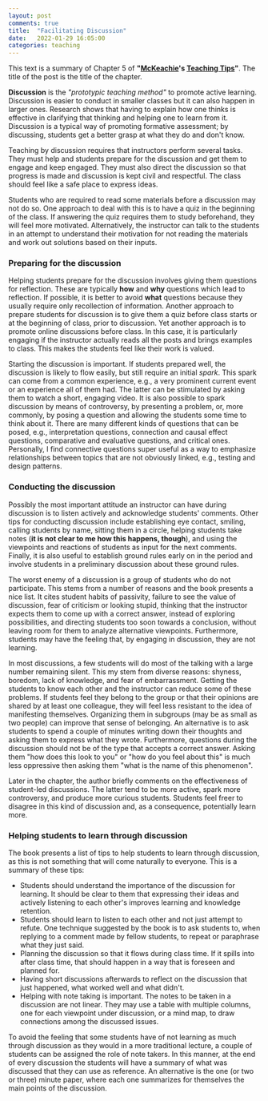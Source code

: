 ```yaml
---
layout: post
comments: true
title:  "Facilitating Discussion"
date:   2022-01-29 16:05:00
categories: teaching
---
```


This text is a summary of Chapter 5 of **"[McKeachie](https://en.wikipedia.org/wiki/Wilbert_J._McKeachie)'s [Teaching Tips](https://www.cengage.uk/shop/isbn/9781133936794)"**. The title of the post is the title of the chapter. 

**Discussion** is the *"prototypic teaching method"* to promote active learning. Discussion is easier to conduct in smaller classes but it can also happen in larger ones. Research shows that having to explain how one thinks is effective in clarifying that thinking and helping one to learn from it. Discussion is a typical way of promoting formative assessment; by discussing, students get a better grasp at what they do and don't know. 

Teaching by discussion requires that instructors perform several tasks. They must help and students prepare for the discussion and get them to engage and keep engaged. They must also direct the discussion so that progress is made and discussion is kept civil and respectful. The class should feel like a safe place to express ideas. 

Students who are required to read some materials before a discussion may not do so. One approach to deal with this is to have a quiz in the beginning of the class. If answering the quiz requires them to study beforehand, they will feel more motivated. Alternatively, the instructor can talk to the students in an attempt to understand their motivation for not reading the materials and work out solutions based on their inputs. 

### Preparing for the discussion

Helping students prepare for the discussion involves giving them questions for reflection. These are typically **how** and **why** questions which lead to reflection. If possible, it is better to avoid **what** questions because they usually require only recollection of information. Another approach to prepare students for discussion is to give them a quiz before class starts or at the beginning of class, prior to discussion. Yet another approach is to promote online discussions before class. In this case, it is particularly engaging if the instructor actually reads all the posts and brings examples to class. This makes the students feel like their work is valued. 

Starting the discussion is important. If students prepared well, the discussion is likely to flow easily, but still require an initial *spark*. This spark can come from a common experience, e.g., a very prominent current event or an experience all of them had. The latter can be stimulated by asking them to watch a short, engaging video. It is also possible to spark discussion by means of controversy, by presenting a problem, or, more commonly, by posing a question and allowing the students some time to think about it. There are many different kinds of questions that can be posed, e.g., interpretation questions, connection and causal effect questions, comparative and evaluative questions, and critical ones. Personally, I find connective questions super useful as a way to emphasize relationships between topics that are not obviously linked, e.g., testing and design patterns. 

### Conducting the discussion

Possibly the most important attitude an instructor can have during discussion is to listen actively and acknowledge students' comments. Other tips for conducting discussion include establishing eye contact, smiling, calling students by name, sitting them in a circle, helping students take notes (**it is not clear to me how this happens, though**), and using the viewpoints and reactions of students as input for the next comments. Finally, it is also useful to establish ground rules early on in the period and involve students in a preliminary discussion about these ground rules. 

The worst enemy of a discussion is a group of students who do not participate. This stems from a number of reasons and the book presents a nice list. It cites student habits of passivity, failure to see the value of discussion, fear of criticism or looking stupid, thinking that the instructor expects them to come up with a correct answer, instead of exploring possibilities, and directing students too soon towards a conclusion, without leaving room for them to analyze alternative viewpoints. Furthermore, students may have the feeling that, by engaging in discussion, they are not learning. 

In most discussions, a few students will do most of the talking with a large number remaining silent. This my stem from diverse reasons: shyness, boredom, lack of knowledge, and fear of embarrassment. Getting the students to know each other and the instructor can reduce some of these problems. If students feel they belong to the group or that their opinions are shared by at least one colleague, they will feel less resistant to the idea of manifesting themselves. Organizing them in subgroups (may be as small as two people) can improve that sense of belonging. An alternative is to ask students to spend a couple of minutes writing down their thoughts and asking them to express what they wrote. Furthermore, questions during the discussion should not be of the type that accepts a correct answer. Asking them "how does this look to you" or "how do you feel about this" is much less oppressive then asking them "what is the name of this phenomenon". 

Later in the chapter, the author briefly comments on the effectiveness of student-led discussions. The latter tend to be more active, spark more controversy, and produce more curious students. Students feel freer to disagree in this kind of discussion and, as a consequence, potentially learn more. 

### Helping students to learn through discussion

The book presents a list of tips to help students to learn through discussion, as this is not something that will come naturally to everyone. This is a summary of these tips: 
- Students should understand the importance of the discussion for learning. It should be clear to them that expressing their ideas and actively listening to each other's improves learning and knowledge retention. 
- Students should learn to listen to each other and not just attempt to refute. One technique suggested by the book is to ask students to, when replying to a comment made by fellow students, to repeat or paraphrase what they just said.
- Planning the discussion so that it flows during class time. If it spills into after class time, that should happen in a way that is foreseen and planned for.
- Having short discussions afterwards to reflect on the discussion that just happened, what worked well and what didn't. 
- Helping with note taking is important. The notes to be taken in a discussion are  not linear. They may use a table with multiple columns, one for each viewpoint under discussion, or a mind map, to draw connections among the discussed issues. 

To avoid the feeling that some students have of not learning as much through discussion as they would in a more traditional lecture, a couple of students can be assigned the role of note takers. In this manner, at the end of every discussion the students will have a summary of what was discussed that they can use as reference. An alternative is the one (or two or three) minute paper, where each one summarizes for themselves the main points of the discussion. 